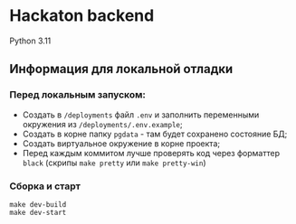 # Hackaton backend

Python 3.11

## Информация для локальной отладки
### Перед локальным запуском:
- Создать в `/deployments` файл `.env` и заполнить переменными окружения из `/deployments/.env.example`;  
- Cоздать в корне папку `pgdata` - там будет сохранено состояние БД;
- Создать виртуальное окружение в корне проекта;
- Перед каждым коммитом лучше проверять код через форматтер `black` (скрипы `make pretty` или `make pretty-win`)

### Сборка и старт
```
make dev-build
make dev-start
```
